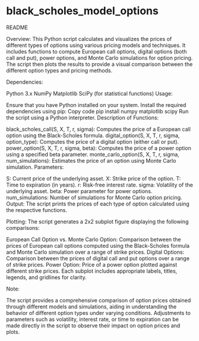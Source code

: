 # black_scholes_model_options


README

Overview:
This Python script calculates and visualizes the prices of different types of options using various pricing models and techniques. It includes functions to compute European call options, digital options (both call and put), power options, and Monte Carlo simulations for option pricing. The script then plots the results to provide a visual comparison between the different option types and pricing methods.

Dependencies:

Python 3.x
NumPy
Matplotlib
SciPy (for statistical functions)
Usage:

Ensure that you have Python installed on your system.
Install the required dependencies using pip:
Copy code
pip install numpy matplotlib scipy
Run the script using a Python interpreter.
Description of Functions:

black_scholes_call(S, X, T, r, sigma): Computes the price of a European call option using the Black-Scholes formula.
digital_option(S, X, T, r, sigma, option_type): Computes the price of a digital option (either call or put).
power_option(S, X, T, r, sigma, beta): Computes the price of a power option using a specified beta parameter.
monte_carlo_option(S, X, T, r, sigma, num_simulations): Estimates the price of an option using Monte Carlo simulation.
Parameters:

S: Current price of the underlying asset.
X: Strike price of the option.
T: Time to expiration (in years).
r: Risk-free interest rate.
sigma: Volatility of the underlying asset.
beta: Power parameter for power options.
num_simulations: Number of simulations for Monte Carlo option pricing.
Output:
The script prints the prices of each type of option calculated using the respective functions.

Plotting:
The script generates a 2x2 subplot figure displaying the following comparisons:

European Call Option vs. Monte Carlo Option: Comparison between the prices of European call options computed using the Black-Scholes formula and Monte Carlo simulation over a range of strike prices.
Digital Options: Comparison between the prices of digital call and put options over a range of strike prices.
Power Option: Price of a power option plotted against different strike prices.
Each subplot includes appropriate labels, titles, legends, and gridlines for clarity.

Note:

The script provides a comprehensive comparison of option prices obtained through different models and simulations, aiding in understanding the behavior of different option types under varying conditions.
Adjustments to parameters such as volatility, interest rate, or time to expiration can be made directly in the script to observe their impact on option prices and plots.
